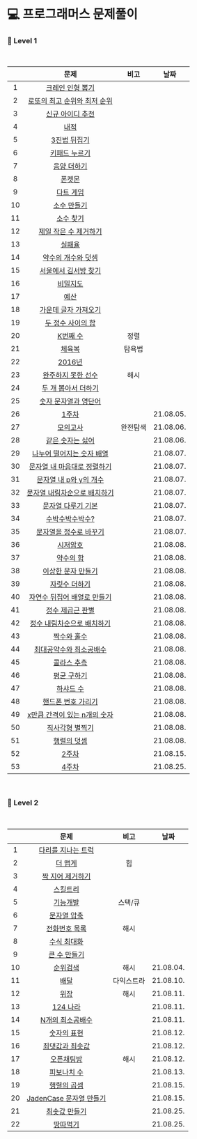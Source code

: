 # 💻 프로그래머스 문제풀이

<h3> 🏅 Level 1 </h3></br>

||문제|비고|날짜|
|:---:|:---:|:---:|:---:|
|1|<a href="https://github.com/ryusuz/algorithm/blob/master/level1/week1_1.cpp">크레인 인형 뽑기</a>|
|2|<a href="https://github.com/ryusuz/algorithm/blob/master/level1/week1_2.cpp">로또의 최고 순위와 최저 순위|
|3|<a href="https://github.com/ryusuz/algorithm/blob/master/level1/week1_3.cpp">신규 아이디 추천|
|4|<a href="https://github.com/ryusuz/algorithm/blob/master/level1/week2_1.cpp">내적|
|5|<a href="https://github.com/ryusuz/algorithm/blob/master/level1/week2_2.cpp">3진법 뒤집기|
|6|<a href="https://github.com/ryusuz/algorithm/blob/master/level1/week2_3.cpp">키패드 누르기|
|7|<a href="https://github.com/ryusuz/algorithm/blob/master/level1/week3_1.cpp">음양 더하기|
|8|<a href="https://github.com/ryusuz/algorithm/blob/master/level1/week3_2.cpp">폰켓몬|
|9|<a href="https://github.com/ryusuz/algorithm/blob/master/level1/week3_3.cpp">다트 게임|
|10|<a href="https://github.com/ryusuz/algorithm/blob/master/level1/week5_1.cpp">소수 만들기|
|11|<a href="https://github.com/ryusuz/algorithm/blob/master/level1/week5_2.cpp">소수 찾기|
|12|<a href="https://github.com/ryusuz/algorithm/blob/master/level1/week5_3.cpp">제일 작은 수 제거하기|
|13|<a href="https://github.com/ryusuz/algorithm/blob/master/level1/week6_1.cpp">실패율|
|14|<a href="https://github.com/ryusuz/algorithm/blob/master/level1/week6_2.cpp">약수의 개수와 덧셈|
|15|<a href="https://github.com/ryusuz/algorithm/blob/master/level1/week6_3.cpp">서울에서 김서방 찾기|
|16|<a href="https://github.com/ryusuz/algorithm/blob/master/level1/week7_1.cpp">비밀지도|
|17|<a href="https://github.com/ryusuz/algorithm/blob/master/level1/week8_1.cpp">예산|
|18|<a href="https://github.com/ryusuz/algorithm/blob/master/level1/week8_2.cpp">가운데 글자 가져오기|
|19|<a href="https://github.com/ryusuz/algorithm/blob/master/level1/week8_3.cpp">두 정수 사이의 합|
|20|<a href="https://github.com/ryusuz/algorithm/blob/master/level1/week8_4.cpp">K번째 수|정렬|
|21|<a href="https://github.com/ryusuz/algorithm/blob/master/level1/week8_5.cpp">체육복|탐욕법|
|22|<a href="https://github.com/ryusuz/algorithm/blob/master/level1/week8_6.cpp">2016년|
|23|<a href="https://github.com/ryusuz/algorithm/blob/master/level1/week8_7.cpp">완주하지 못한 선수|해시|
|24|<a href="https://github.com/ryusuz/algorithm/blob/master/level1/week9_1.cpp">두 개 뽑아서 더하기|
|25|<a href="https://github.com/ryusuz/algorithm/blob/master/level1/week10_1.cpp">숫자 문자열과 영단어|
|26|<a href="https://github.com/ryusuz/algorithm/blob/master/level1/week11_1.cpp">1주차||21.08.05.|
|27|<a href="https://github.com/ryusuz/algorithm/blob/master/level1/week11_2/week11_2.cpp">모의고사|완전탐색|21.08.06.|
|28|<a href="https://github.com/ryusuz/algorithm/blob/master/level1/week11_3/week11_3.cpp">같은 숫자는 싫어||21.08.06.|
|29|<a href="https://github.com/ryusuz/algorithm/blob/master/level1/week11_4.cpp">나누어 떨어지는 숫자 배열||21.08.07.|
|30|<a href="https://github.com/ryusuz/algorithm/blob/master/level1/week11_5/week11_5.cpp">문자열 내 마음대로 정렬하기||21.08.07.|
|31|<a href="https://github.com/ryusuz/algorithm/blob/master/level1/week11_6.cpp">문자열 내 p와 y의 개수||21.08.07.|
|32|<a href="https://github.com/ryusuz/algorithm/blob/master/level1/week11_7.cpp">문자열 내림차순으로 배치하기||21.08.07.|
|33|<a href="https://github.com/ryusuz/algorithm/blob/master/level1/week11_8/week11_8.cpp">문자열 다루기 기본||21.08.07.|
|34|<a href="https://github.com/ryusuz/algorithm/blob/master/level1/week11_9.cpp">수박수박수박수?||21.08.07.|
|35|<a href="https://github.com/ryusuz/algorithm/blob/master/level1/week11_10.cpp">문자열을 정수로 바꾸기||21.08.07.|
|36|<a href="https://github.com/ryusuz/algorithm/blob/master/level1/week11_11.cpp">시저암호||21.08.08.|
|37|<a href="https://github.com/ryusuz/algorithm/blob/master/level1/week11_12.cpp">약수의 합||21.08.08.|
|38|<a href="https://github.com/ryusuz/algorithm/blob/master/level1/week11_13.cpp">이상한 문자 만들기||21.08.08.|
|39|<a href="https://github.com/ryusuz/algorithm/blob/master/level1/week11_14.cpp">자릿수 더하기||21.08.08.|
|40|<a href="https://github.com/ryusuz/algorithm/blob/master/level1/week11_15.cpp">자연수 뒤집어 배열로 만들기||21.08.08.|
|41|<a href="https://github.com/ryusuz/algorithm/blob/master/level1/week11_16.cpp">정수 제곱근 판별||21.08.08.|
|42|<a href="https://github.com/ryusuz/algorithm/blob/master/level1/week11_17.cpp">정수 내림차순으로 배치하기||21.08.08.|
|43|<a href="https://github.com/ryusuz/algorithm/blob/master/level1/week11_18.cpp">짝수와 홀수||21.08.08.|
|44|<a href="https://github.com/ryusuz/algorithm/blob/master/level1/week11_19.cpp">최대공약수와 최소공배수||21.08.08.|
|45|<a href="https://github.com/ryusuz/algorithm/blob/master/level1/week11_20.cpp">콜라스 추측||21.08.08.|
|46|<a href="https://github.com/ryusuz/algorithm/blob/master/level1/week11_21.cpp">평균 구하기||21.08.08.|
|47|<a href="https://github.com/ryusuz/algorithm/blob/master/level1/week11_22.cpp">하샤드 수||21.08.08.|
|48|<a href="https://github.com/ryusuz/algorithm/blob/master/level1/week11_23cpp">핸드폰 번호 가리기||21.08.08.|
|49|<a href="https://github.com/ryusuz/algorithm/blob/master/level1/week11_24.cpp">x만큼 간격이 있는 n개의 숫자||21.08.08.|
|50|<a href="https://github.com/ryusuz/algorithm/blob/master/level1/week11_25.cpp">직사각형 별찍기||21.08.08.|
|51|<a href="https://github.com/ryusuz/algorithm/blob/master/level1/week11_26.cpp">행렬의 덧셈||21.08.08.|
|52|<a href="https://github.com/ryusuz/algorithm/blob/master/level1/week12.cpp">2주차||21.08.15.|
|53|<a href="https://github.com/ryusuz/algorithm/blob/master/level1/week13.cpp">4주차||21.08.25.|

</br>
  
<h3> 🏅 Level 2 </h3></br>

||문제|비고|날짜|
|:---:|:---:|:---:|:---:|
|1|<a href="https://github.com/ryusuz/algorithm/blob/master/level2/week1.cpp">다리를 지나는 트럭</a>|
|2|<a href="https://github.com/ryusuz/algorithm/blob/master/level2/week2.cpp">더 맵게</a>|힙|
|3|<a href="https://github.com/ryusuz/algorithm/blob/master/level2/week5.cpp">짝 지어 제거하기</a>|
|4|<a href="https://github.com/ryusuz/algorithm/blob/master/level2/week6.cpp">스킬트리</a>|
|5|<a href="https://github.com/ryusuz/algorithm/blob/master/level2/week7_1.cpp">기능개발</a>|스택/큐|
|6|<a href="https://github.com/ryusuz/algorithm/blob/master/level2/week7_2.cpp">문자열 압축</a>|
|7|<a href="https://github.com/ryusuz/algorithm/blob/master/level2/week8_1.cpp">전화번호 목록</a>|해시|
|8|<a href="https://github.com/ryusuz/algorithm/blob/master/level2/week10.cpp">수식 최대화</a>||
|9|<a href="https://github.com/ryusuz/algorithm/blob/master/level2/week9_2.cpp">큰 수 만들기</a>||
|10|<a href="https://github.com/ryusuz/algorithm/blob/master/level2/week9_1/week9_1.cpp">순위검색</a>|해시|21.08.04.|
|11|<a href="https://github.com/ryusuz/algorithm/blob/master/level2/week3/week3.cpp">배달</a>|다익스트라|21.08.10.|
|12|<a href="https://github.com/ryusuz/algorithm/blob/master/level2/week8_2/week8_2.cpp">위장</a>|해시|21.08.11.|
|13|<a href="https://github.com/ryusuz/algorithm/blob/master/level2/week11.cpp">124 나라</a>||21.08.11.|
|14|<a href="https://github.com/ryusuz/algorithm/blob/master/level2/week12.cpp">N개의 최소공배수</a>||21.08.11.|
|15|<a href="https://github.com/ryusuz/algorithm/blob/master/level2/week12_2.cpp">숫자의 표현</a>||21.08.12.|
|16|<a href="https://github.com/ryusuz/algorithm/blob/master/level2/week12_4.cpp">최댓값과 최솟값</a>||21.08.12.|
|17|<a href="https://github.com/ryusuz/algorithm/blob/master/level2/week12_3.cpp">오픈채팅방</a>|해시|21.08.12.|
|18|<a href="https://github.com/ryusuz/algorithm/blob/master/level2/week12_5/week12_5.cpp">피보나치 수</a>||21.08.13.|
|19|<a href="https://github.com/ryusuz/algorithm/blob/master/level2/week12_6.cpp">행렬의 곱셈</a>||21.08.15.|
|20|<a href="https://github.com/ryusuz/algorithm/blob/master/level2/week12_7.cpp">JadenCase 문자열 만들기</a>||21.08.15.|
|21|<a href="https://github.com/ryusuz/algorithm/blob/master/level2/week13.cpp">최솟값 만들기||21.08.25.|
|22|<a href="https://github.com/ryusuz/algorithm/blob/master/level2/week13_2.cpp">땅따먹기||21.08.25.|
